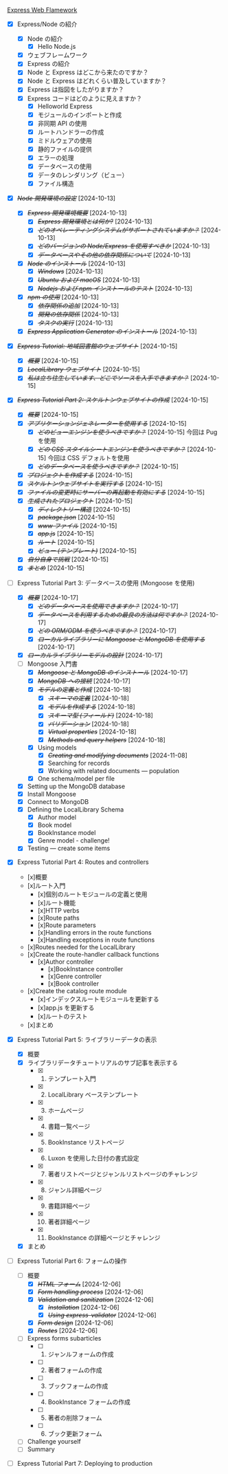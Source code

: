 [Express Web Flamework](https://developer.mozilla.org/ja/docs/Learn/Server-side/Express_Nodejs)

- [x] Express/Node の紹介
  - [x] Node の紹介
    - [x] Hello Node.js
  - [x] ウェブフレームワーク
  - [x] Express の紹介
  - [x] Node と Express はどこから来たのですか？
  - [x] Node と Express はどれくらい普及していますか？
  - [x] Express は指図をしたがりますか？
  - [x] Express コードはどのように見えますか？
    - [x] Helloworld Express
    - [x] モジュールのインポートと作成
    - [x] 非同期 API の使用
    - [x] ルートハンドラーの作成
    - [x] ミドルウェアの使用
    - [x] 静的ファイルの提供
    - [x] エラーの処理
    - [x] データベースの使用
    - [x] データのレンダリング（ビュー）
    - [x] ファイル構造
- [x] ~~_Node 開発環境の設定_~~ [2024-10-13]
  - [x] ~~_Express 開発環境概要_~~ [2024-10-13]
    - [x] ~~_Express 開発環境とは何か?_~~ [2024-10-13]
    - [x] ~~_どのオペレーティングシステムがサポートされていますか？_~~ [2024-10-13]
    - [x] ~~_どのバージョンの Node/Express を使用すべきか_~~ [2024-10-13]
    - [x] ~~_データベースやその他の依存関係について_~~ [2024-10-13]
  - [x] ~~_Node のインストール_~~ [2024-10-13]
    - [x] ~~_Windows_~~ [2024-10-13]
    - [x] ~~_Ubuntu および macOS_~~ [2024-10-13]
    - [x] ~~_Nodejs および npm インストールのテスト_~~ [2024-10-13]
  - [x] ~~_npm の使用_~~ [2024-10-13]
    - [x] ~~_依存関係の追加_~~ [2024-10-13]
    - [x] ~~_開発の依存関係_~~ [2024-10-13]
    - [x] ~~_タスクの実行_~~ [2024-10-13]
  - [x] ~~_Express Application Generator のインストール_~~ [2024-10-13]
- [x] ~~_Express Tutorial: 地域図書館のウェブサイト_~~ [2024-10-15]
  - [x] ~~_概要_~~ [2024-10-15]
  - [x] ~~_LocalLibrary ウェブサイト_~~ [2024-10-15]
  - [x] ~~_私は立ち往生しています、どこでソースを入手できますか？_~~ [2024-10-15]
- [x] ~~_Express Tutorial Part 2: スケルトンウェブサイトの作成_~~ [2024-10-15]
  - [x] ~~_概要_~~ [2024-10-15]
  - [x] ~~_アプリケーションジェネレーターを使用する_~~ [2024-10-15]
    - [x] ~~_どのビューエンジンを使うべきですか？_~~ [2024-10-15]
          今回は Pug を使用
    - [x] ~~_どの CSS スタイルシートエンジンを使うべきですか？_~~ [2024-10-15]
          今回は CSS デフォルトを使用
    - [x] ~~_どのデータベースを使うべきですか？_~~ [2024-10-15]
  - [x] ~~_プロジェクトを作成する_~~ [2024-10-15]
  - [x] ~~_スケルトンウェブサイトを実行する_~~ [2024-10-15]
  - [x] ~~_ファイルの変更時にサーバーの再起動を有効にする_~~ [2024-10-15]
  - [x] ~~_生成されたプロジェクト_~~ [2024-10-15]
    - [x] ~~_ディレクトリー構造_~~ [2024-10-15]
    - [x] ~~_package.json_~~ [2024-10-15]
    - [x] ~~_www ファイル_~~ [2024-10-15]
    - [x] ~~_app.js_~~ [2024-10-15]
    - [x] ~~_ルート_~~ [2024-10-15]
    - [x] ~~_ビュー (テンプレート)_~~ [2024-10-15]
  - [x] ~~_自分自身で挑戦_~~ [2024-10-15]
  - [x] ~~_まとめ_~~ [2024-10-15]
- [ ] Express Tutorial Part 3: データベースの使用 (Mongoose を使用)
  - [x] ~~_概要_~~ [2024-10-17]
    - [x] ~~_どのデータベースを使用できますか？_~~ [2024-10-17]
    - [x] ~~_データベースを利用するための最良の方法は何ですか？_~~ [2024-10-17]
    - [x] ~~_どの ORM/ODM を使うべきですか？_~~ [2024-10-17]
    - [x] ~~_ローカルライブラリーに Mongoose と MongoDB を使用する_~~ [2024-10-17]
  - [x] ~~_ローカルライブラリーモデルの設計_~~ [2024-10-17]
  - [ ] Mongoose 入門書
    - [x] ~~_Mongoose と MongoDB のインストール_~~ [2024-10-17]
    - [x] ~~_MongoDB への接続_~~ [2024-10-17]
    - [x] ~~_モデルの定義と作成_~~ [2024-10-18]
      - [x] ~~_スキーマの定義_~~ [2024-10-18]
      - [x] ~~_モデルを作成する_~~ [2024-10-18]
      - [x] ~~_スキーマ型 (フィールド)_~~ [2024-10-18]
      - [x] ~~_バリデーション_~~ [2024-10-18]
      - [x] ~~_Virtual properties_~~ [2024-10-18]
      - [x] ~~_Methods and query helpers_~~ [2024-10-18]
    - [x] Using models
      - [x] ~~_Creating and modifying documents_~~ [2024-11-08]
      - [x] Searching for records
      - [x] Working with related documents — population
    - [x] One schema/model per file
  - [x] Setting up the MongoDB database
  - [x] Install Mongoose
  - [x] Connect to MongoDB
  - [x] Defining the LocalLibrary Schema
    - [x] Author model
    - [x] Book model
    - [x] BookInstance model
    - [x] Genre model - challenge!
  - [x] Testing — create some items
- [x] Express Tutorial Part 4: Routes and controllers

  - [x]概要
  - [x]ルート入門
    - [x]個別のルートモジュールの定義と使用
    - [x]ルート機能
    - [x]HTTP verbs
    - [x]Route paths
    - [x]Route parameters
    - [x]Handling errors in the route functions
    - [x]Handling exceptions in route functions
  - [x]Routes needed for the LocalLibrary
  - [x]Create the route-handler callback functions
    - [x]Author controller
      - [x]BookInstance controller
      - [x]Genre controller
      - [x]Book controller
  - [x]Create the catalog route module
    - [x]インデックスルートモジュールを更新する
    - [x]app.js を更新する
    - [x]ルートのテスト
  - [x]まとめ

- [x] Express Tutorial Part 5: ライブラリーデータの表示

  - [x] 概要
  - [x] ライブラリデータチュートリアルのサブ記事を表示する
    - [x] 1. テンプレート入門
    - [x] 2. LocalLibrary ベーステンプレート
    - [x] 3. ホームページ
    - [x] 4. 書籍一覧ページ
    - [x] 5. BookInstance リストページ
    - [x] 6. Luxon を使用した日付の書式設定
    - [x] 7. 著者リストページとジャンルリストページのチャレンジ
    - [x] 8. ジャンル詳細ページ
    - [x] 9. 書籍詳細ページ
    - [x] 10. 著者詳細ページ
    - [x] 11. BookInstance の詳細ページとチャレンジ
  - [x] まとめ

- [ ] Express Tutorial Part 6: フォームの操作
  - [ ] 概要
    - [X] ~~*HTML フォーム*~~ [2024-12-06]
    - [X] ~~*Form handling process*~~ [2024-12-06]
    - [X] ~~*Validation and sanitization*~~ [2024-12-06]
      - [X] ~~*Installation*~~ [2024-12-06]
      - [X] ~~*Using express-validator*~~ [2024-12-06]
    - [X] ~~*Form design*~~ [2024-12-06]
    - [X] ~~*Routes*~~ [2024-12-06]
  - [ ] Express forms subarticles
    - [ ] 1. ジャンルフォームの作成
    - [ ] 2. 著者フォームの作成
    - [ ] 3. ブックフォームの作成
    - [ ] 4. BookInstance フォームの作成
    - [ ] 5. 著者の削除フォーム
    - [ ] 6. ブック更新フォーム
  - [ ] Challenge yourself
  - [ ] Summary

- [ ] Express Tutorial Part 7: Deploying to production
